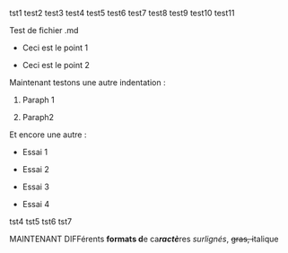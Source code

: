 tst1
test2
test3
test4
test5
test6
test7
test8
test9
test10
test11

Test de fichier .md

-   Ceci est le point 1

-   Ceci est le point 2

Maintenant testons une autre indentation :

1.  Paraph 1

2.  Paraph2

Et encore une autre :

-   Essai 1

-   Essai 2

-   Essai 3

-   Essai 4


tst4
tst5
tst6
tst7


MAINTENANT DIFFérents **formats d**e ca***ractè***res *surlignés*,
~~gras, i~~talique

